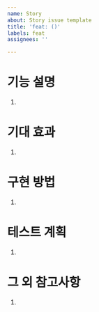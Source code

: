 ```yaml
---
name: Story
about: Story issue template
title: 'feat: ()'
labels: feat
assignees: ''

---
```


# 기능 설명
1.

# 기대 효과
1.

# 구현 방법
1.

# 테스트 계획
1.

# 그 외 참고사항
1.
